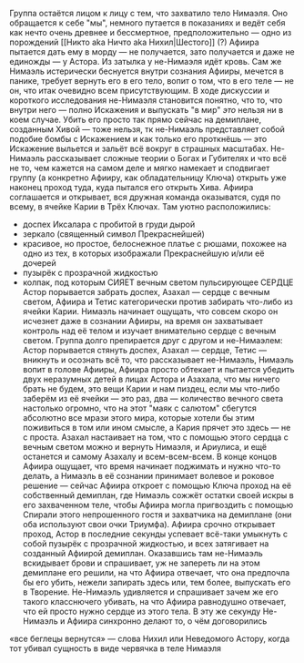 Группа остаётся лицом к лицу с тем, что захватило тело Нимаэля. Оно обращается к себе "мы", немного путается в показаниях и ведёт себя как нечто очень древнее и бессмертное, предположительно — одно из порождений [[Никто aka Ничто aka Нихил|Шестого]] (?)
Афиира пытается дать ему в морду — не получается, зато получается и даже не единожды — у Астора. Из затылка у не-Нимаэля идёт кровь. 
Сам же Нимаэль истерически беснуется внутри сознания Афииры, мечется в панике, требует вернуть его в его тело, вопит о том, что в его теле — не он, что итак очевидно всем присутствующим.
В ходе дискуссии и короткого исследования не-Нимаэля становится понятно, что то, что внутри него — полно Искажения и выпускать "в мир" _это_ нельзя ни в коем случае. Убить его просто так прямо сейчас на демиплане, созданным Хивой — тоже нельзя, тк не-Нимаэль представляет собой подобие бомбы с Искажением и как только его проткнёшь — это Искажение выльется и зальёт всё вокруг в страшных масштабах.
Не-Нимаэль рассказывает сложные теории о Богах и Губителях и что всё не то, чем кажется на самом деле и мягко намекает и сподвигает группу (а конкретно Афииру, как обладательницу Ключа) открыть уже наконец проход туда, куда пытался его открыть Хива. 
Афиира соглашается и открывает, вся дружная команда оказыватся, судя по всему, в ячейке Карии в Трёх Ключах. Там уютно расположились:
- доспех Иксалара с пробитой в груди дырой
- зеркало (священный символ Прекраснейшей)
- красивое, но простое, белоснежное платье с рюшами, похожее на одно из тех, в которых изображали Прекраснейшую и/или её дочерей
- пузырёк с прозрачной жидкостью
- колпак, под которым СИЯЕТ вечным светом пульсирующее СЕРДЦЕ
Астор порывается забрать доспех, Азахал — сердце с вечным светом, Афиира и Тетис категорически против забирать что-либо из ячейки Карии. Нимаэль начинает ощущать, что совсем скоро он исчезнет даже в сознании Афииры, на время он захватывает контроль над её телом и изучает внимательно сердце с вечным светом.
Группа долго препирается друг с другом и не-Нимаэлем:
Астор порывается стянуть доспех, Азахал — сердце, Тетис — вникнуть и осознать всё то, что рассказывает не-Нимаэль, Нимаэль вопит в голове Афииры, Афиира просто обтекает и пытается убедить двух неразумных детей в лицах Астора и Азахала, что мы ничего брать не будем, это вещи Карии и нам пиздец, если мы что-либо заберём из её ячейки — это раз, два — количество вечного света настолько огромно, что на этот "маяк с салютом" сбегутся абсолютно все мрази этого мира, которые хотели бы этим поживиться в том или ином смысле, а Кария прячет это здесь — не с проста. Азахал настаивает на том, что с помощью этого сердца с вечным светом можно и вернуть Нимаэля, и Ариулиса, и ещё останется и самому Азахалу и всем-всем-всем.
В конце концов Афиира ощущает, что время начинает поджимать и нужно что-то делать, а Нимаэль в её сознании принимает волевое и роковое решение — сейчас Афиира откроет с помощью Ключа проход на её собственный демиплан, где Нимаэль сожжёт остатки своей искры в его захваченном теле, чтобы Афиира могла пригвоздить с помощью Спирали этого непрошенного гостя и захватчика на демиплане (они оба используют свои очки Триумфа). Афиира срочно открывает проход, Астор в последние секунды успевает всё-таки умыкнуть с собой пузырёк с прозрачной жидкостью, и всех затягивает на созданный Афиирой демиплан.
Оказавшись там не-Нимаэль вскидывает брови и спрашивает, уж не запереть ли на этом демиплане его решили, на что Афиира отвечает, что она предпочла бы его убить, нежели запирать здесь или, тем более, выпускать его в Творение. Не-Нимаэль удивляется и спрашивает зачем же его такого класснючего убивать, на что Афиира равнодушно отвечает, что ей просто нужно сердце из этого тела. В эту же секунду Не-
Нимаэль и Афиира синхронно делают то, о чём договорились




«все беглецы вернутся» — слова Нихил или Неведомого Астору, когда тот убивал сущность в виде червячка в теле Нимаэля

